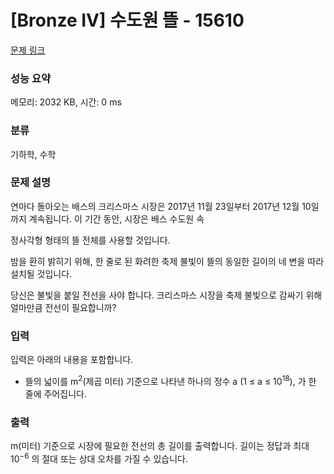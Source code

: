 # [Bronze IV] 수도원 뜰 - 15610 

[문제 링크](https://www.acmicpc.net/problem/15610) 

### 성능 요약

메모리: 2032 KB, 시간: 0 ms

### 분류

기하학, 수학

### 문제 설명

<p>연마다 돌아오는 배스의 크리스마스 시장은 2017년 11월 23일부터 2017년 12월 10일까지 계속됩니다. 이 기간 동안, 시장은 배스 수도원 속 </p><p>정사각형 형태의 뜰 전체를 사용할 것입니다.</p>

<p>밤을 환히 밝히기 위해, 한 줄로 된 화려한 축제 불빛이 뜰의 동일한 길이의 네 변을 따라 설치될 것입니다.</p>

<p>당신은 불빛을 붙일 전선을 사야 합니다. 크리스마스 시장을 축제 불빛으로 감싸기 위해 얼마만큼 전선이 필요합니까?</p>

### 입력 

 <p>입력은 아래의 내용을 포함합니다.</p>

<ul>
	<li>뜰의 넓이를 m<sup>2</sup>(제곱 미터) 기준으로 나타낸 하나의 정수 a (1 ≤ a ≤ 10<sup>18</sup>), 가 한 줄에 주어집니다.</li>
</ul>

### 출력 

 <p>m(미터) 기준으로 시장에 필요한 전선의 총 길이를 출력합니다. 길이는 정답과 최대 10<sup>−6</sup> 의 절대 또는 상대 오차를 가질 수 있습니다.</p>

